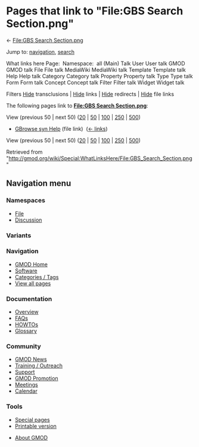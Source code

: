 <div id="mw-page-base" class="noprint">

</div>

<div id="mw-head-base" class="noprint">

</div>

<div id="content" class="mw-body" role="main">

<span id="top"></span>

<div id="mw-js-message" style="display:none;">

</div>



# <span dir="auto">Pages that link to "File:GBS Search Section.png"</span>

<div id="bodyContent">

<div id="contentSub">

← [File:GBS Search
Section.png](/wiki/File:GBS_Search_Section.png "File:GBS Search Section.png")

</div>

<div id="jump-to-nav" class="mw-jump">

Jump to: [navigation](#mw-navigation), [search](#p-search)

</div>

<div id="mw-content-text">

What links here Page:  Namespace:  all (Main) Talk User User talk GMOD
GMOD talk File File talk MediaWiki MediaWiki talk Template Template talk
Help Help talk Category Category talk Property Property talk Type Type
talk Form Form talk Concept Concept talk Filter Filter talk Widget
Widget talk

Filters
[Hide](/mediawiki/index.php?title=Special:WhatLinksHere/File:GBS_Search_Section.png&hidetrans=1 "Special:WhatLinksHere/File:GBS Search Section.png")
transclusions \|
[Hide](/mediawiki/index.php?title=Special:WhatLinksHere/File:GBS_Search_Section.png&hidelinks=1 "Special:WhatLinksHere/File:GBS Search Section.png")
links \|
[Hide](/mediawiki/index.php?title=Special:WhatLinksHere/File:GBS_Search_Section.png&hideredirs=1 "Special:WhatLinksHere/File:GBS Search Section.png")
redirects \|
[Hide](/mediawiki/index.php?title=Special:WhatLinksHere/File:GBS_Search_Section.png&hideimages=1 "Special:WhatLinksHere/File:GBS Search Section.png")
file links

The following pages link to **[File:GBS Search
Section.png](/wiki/File:GBS_Search_Section.png "File:GBS Search Section.png")**:

View (previous 50 \| next 50)
([20](/mediawiki/index.php?title=Special:WhatLinksHere/File:GBS_Search_Section.png&limit=20 "Special:WhatLinksHere/File:GBS Search Section.png")
\|
[50](/mediawiki/index.php?title=Special:WhatLinksHere/File:GBS_Search_Section.png&limit=50 "Special:WhatLinksHere/File:GBS Search Section.png")
\|
[100](/mediawiki/index.php?title=Special:WhatLinksHere/File:GBS_Search_Section.png&limit=100 "Special:WhatLinksHere/File:GBS Search Section.png")
\|
[250](/mediawiki/index.php?title=Special:WhatLinksHere/File:GBS_Search_Section.png&limit=250 "Special:WhatLinksHere/File:GBS Search Section.png")
\|
[500](/mediawiki/index.php?title=Special:WhatLinksHere/File:GBS_Search_Section.png&limit=500 "Special:WhatLinksHere/File:GBS Search Section.png"))

- [GBrowse syn Help](/wiki/GBrowse_syn_Help "GBrowse syn Help") (file
  link) ‎ <span class="mw-whatlinkshere-tools">([←
  links](/mediawiki/index.php?title=Special:WhatLinksHere&target=GBrowse+syn+Help "Special:WhatLinksHere"))</span>

View (previous 50 \| next 50)
([20](/mediawiki/index.php?title=Special:WhatLinksHere/File:GBS_Search_Section.png&limit=20 "Special:WhatLinksHere/File:GBS Search Section.png")
\|
[50](/mediawiki/index.php?title=Special:WhatLinksHere/File:GBS_Search_Section.png&limit=50 "Special:WhatLinksHere/File:GBS Search Section.png")
\|
[100](/mediawiki/index.php?title=Special:WhatLinksHere/File:GBS_Search_Section.png&limit=100 "Special:WhatLinksHere/File:GBS Search Section.png")
\|
[250](/mediawiki/index.php?title=Special:WhatLinksHere/File:GBS_Search_Section.png&limit=250 "Special:WhatLinksHere/File:GBS Search Section.png")
\|
[500](/mediawiki/index.php?title=Special:WhatLinksHere/File:GBS_Search_Section.png&limit=500 "Special:WhatLinksHere/File:GBS Search Section.png"))

</div>

<div class="printfooter">

Retrieved from
"<http://gmod.org/wiki/Special:WhatLinksHere/File:GBS_Search_Section.png>"

</div>

<div id="catlinks" class="catlinks catlinks-allhidden">

</div>

<div class="visualClear">

</div>

</div>

</div>

<div id="mw-navigation">

## Navigation menu

<div id="mw-head">



<div id="left-navigation">

<div id="p-namespaces" class="vectorTabs" role="navigation"
aria-labelledby="p-namespaces-label">

### Namespaces

- <span id="ca-nstab-image"><a href="/wiki/File:GBS_Search_Section.png" accesskey="c"
  title="View the file page [c]">File</a></span>
- <span id="ca-talk"><a
  href="/mediawiki/index.php?title=File_talk:GBS_Search_Section.png&amp;action=edit&amp;redlink=1"
  accesskey="t"
  title="Discussion about the content page [t]">Discussion</a></span>

</div>

<div id="p-variants" class="vectorMenu emptyPortlet" role="navigation"
aria-labelledby="p-variants-label">

### 

### Variants[](#)

<div class="menu">

</div>

</div>

</div>





</div>

</div>

</div>

<div id="mw-panel">

<div id="p-logo" role="banner">

<a href="/wiki/Main_Page"
style="background-image: url(http://gmod.org/images/GMOD-cogs.png);"
title="Visit the main page"></a>

</div>

<div id="p-Navigation" class="portal" role="navigation"
aria-labelledby="p-Navigation-label">

### Navigation

<div class="body">

- <span id="n-GMOD-Home">[GMOD Home](/wiki/Main_Page)</span>
- <span id="n-Software">[Software](/wiki/GMOD_Components)</span>
- <span id="n-Categories-.2F-Tags">[Categories /
  Tags](/wiki/Categories)</span>
- <span id="n-View-all-pages">[View all
  pages](/wiki/Special:AllPages)</span>

</div>

</div>

<div id="p-Documentation" class="portal" role="navigation"
aria-labelledby="p-Documentation-label">

### Documentation

<div class="body">

- <span id="n-Overview">[Overview](/wiki/Overview)</span>
- <span id="n-FAQs">[FAQs](/wiki/Category:FAQ)</span>
- <span id="n-HOWTOs">[HOWTOs](/wiki/Category:HOWTO)</span>
- <span id="n-Glossary">[Glossary](/wiki/Glossary)</span>

</div>

</div>

<div id="p-Community" class="portal" role="navigation"
aria-labelledby="p-Community-label">

### Community

<div class="body">

- <span id="n-GMOD-News">[GMOD News](/wiki/GMOD_News)</span>
- <span id="n-Training-.2F-Outreach">[Training /
  Outreach](/wiki/Training_and_Outreach)</span>
- <span id="n-Support">[Support](/wiki/Support)</span>
- <span id="n-GMOD-Promotion">[GMOD
  Promotion](/wiki/GMOD_Promotion)</span>
- <span id="n-Meetings">[Meetings](/wiki/Meetings)</span>
- <span id="n-Calendar">[Calendar](/wiki/Calendar)</span>

</div>

</div>

<div id="p-tb" class="portal" role="navigation"
aria-labelledby="p-tb-label">

### Tools

<div class="body">

- <span id="t-specialpages"><a href="/wiki/Special:SpecialPages" accesskey="q"
  title="A list of all special pages [q]">Special pages</a></span>
- <span id="t-print"><a
  href="/mediawiki/index.php?title=Special:WhatLinksHere/File:GBS_Search_Section.png&amp;printable=yes"
  rel="alternate" accesskey="p"
  title="Printable version of this page [p]">Printable version</a></span>

</div>

</div>

</div>

</div>

<div id="footer" role="contentinfo">

- <span id="footer-places-about">[About
  GMOD](/wiki/GMOD:About "GMOD:About")</span>

<!-- -->






</div>
